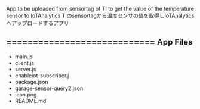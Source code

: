App to be uploaded from sensortag of TI to get the value of the temperature sensor to IoTAnalytics
TIのsensortagから温度センサの値を取得しIoTAnalyticsへアップロードするアプリ

============================
App Files
---------------------------
* main.js
* client.js
* server.js
* enableiot-subscriber.j
* package.json
* garage-sensor-query2.json
* icon.png
* README.md


